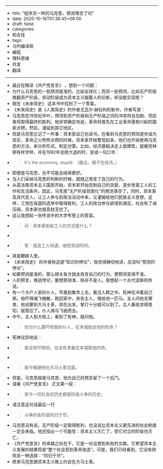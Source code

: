 - --
- title: "程序员一样的马克思，预测落空了吗"
- date: 2020-10-16T01:38:45+08:00
- draft: false
- categories: 
- 和合技
- tags: 
- 马列编译局
- 编程
- 理科思维
- 共宣
- 翻译
- --
- 最近在精读《共产党宣言》 ，想到一个问题：
- 为什么马克思的一些预测是准的，比如全球化；而另一些预测，比如无产阶级推翻资产阶级，劳动阶层成为资本主义掘墓人的论断，却没能实现呢？
- 我在《未来简史》 这本书中找到了一个答案。
- 《未来简史》是《人类简史》的作者尤瓦尔·赫拉利的新作，作者写道：
- 马克思在19世纪中叶，预测到资产阶级和无产阶级之间的冲突将会加剧，而后者将取得最终的胜利。他非常确定地说，革命将首先在工业革命蓬勃兴起的国家点燃，然后，漫延到其它地区。
- 但是马克思忘记了一件事：资本家自己也读书。在看到马克思的预测逐步成为现实，革命之火熊熊点燃的时候，资本家开始警觉起来，他们也开始使用马克思的方法，来分析形式，制定对策。比如，经济基础决定上层建筑，就被克林顿有样学样，并在1992年总统大选的时，变成一句口号：
- > It's the economy, stupid. （傻瓜，根子在经济。）
- 即便是马克思，也不可能总结得更好。
- 当人们采纳马克思的判断的时候，就随之改变了自己的行为。
- 从英法等资本主义国家开始，资本家开始克制自己的贪婪，逐步改善工人的工作和生活条件。因此，马克思“无产阶级贫困化”的预测落空了。同时，资本家及其代言人，让工人参与到政治活动中来，又灌输给他们民族主义思想，这样，工党在各国的选举中取得胜利，工人的政治参与欲得到满足，社会有了减压阀，资本家也就高枕无忧了。
- 这让我想起一张传说中的大学考卷上的答案。
- > 问：资本家剥削工人的方式是什么？
- > 
- > 答：提高工人待遇，缩短劳动时间。
- 真是鞭辟入里。
- 《未来简史》 的作者称这是“知识的悖论”，我觉得确切地讲，应该叫“预测的悖论”。
- 如果预测是准的，那么相关各方就会改变自己的行为，使预测变得不准。
- 人的预言，难逃悖论，要想预测准，除非不是人。我想起一个古代波斯的传说。
- 有一个大户人家的仆人，早晨到集市上去，看见人群之中，死神在冲着自己笑。他吓得魂飞魄散，跑回家中，央告主人，借给他一匹马。主人问他去哪里，他说要到大马士革，现在出发，掌灯十分就可以到了。主人看他求得恳切，就答应了。仆人骑马飞驰而去。
- 中午，主人到大街上，看到了死神，就问他。
- > 你为什么要吓唬我的仆人，在本城取走他的性命？
- 死神诧异地说：
- > 我没有吓唬他，也没有准备在本城取他的命。
- > 
- >   我今晚跟他在大马士革见面。
- 但是，马克思就是马克思，他为自己的预言留了一个后门。
- 请看《共产党宣言》 正文第一段：
- >至今一切社会的历史都是阶级斗争的历史。
- 请注意这句话最后一行
- >斗争的各阶级同归于尽。
- 马克思没有说，无产阶级一定取得胜利，也没说比资本主义更先进的社会制度一定会来临。他还指出一个可能性：资本主义灭亡了，但它对立的阶级也灭亡。
- 《共产党宣言》的卓越之处在于，它是一份设想到失败的文献。它希望资本主义发展的结果将是“整个社会受到革命改造”。可是，我们已经看到，它没有排除另一种选择：“同归于尽”。
- 原来马克思跟资本主义晚上约会在大马士革。
